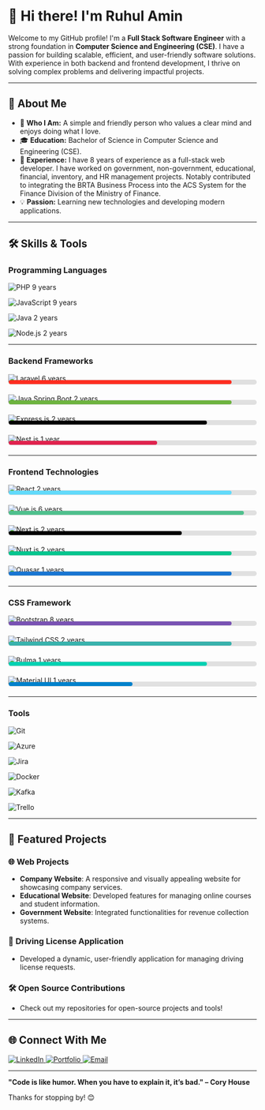 # 👋 Hi there! I'm Ruhul Amin

Welcome to my GitHub profile! I'm a **Full Stack Software Engineer** with a strong foundation in **Computer Science and Engineering (CSE)**. I have a passion for building scalable, efficient, and user-friendly software solutions. With experience in both backend and frontend development, I thrive on solving complex problems and delivering impactful projects.

---

## 🌟 About Me

- 🌱 **Who I Am:** A simple and friendly person who values a clear mind and enjoys doing what I love.
- 🎓 **Education:** Bachelor of Science in Computer Science and Engineering (CSE).
- 💼 **Experience:** I have 8 years of experience as a full-stack web developer. I have worked on government, non-government, educational, financial, inventory, and HR management projects. Notably contributed to integrating the BRTA Business Process into the ACS System for the Finance Division of the Ministry of Finance.
- 💡 **Passion:** Learning new technologies and developing modern applications.
<!-- - 🧠 **Currently Learning:** Advanced React patterns and Kafka integration. -->

---

## 🛠️ Skills & Tools

### **Programming Languages**
![PHP](https://img.shields.io/badge/-PHP-777BB4?style=flat-square&logo=php&logoColor=white)       9 years  

![JavaScript](https://img.shields.io/badge/-JavaScript-F7DF1E?style=flat-square&logo=javascript&logoColor=black) 9 years  

![Java](https://img.shields.io/badge/-Java-007396?style=flat-square&logo=java&logoColor=white) 2 years  

![Node.js](https://img.shields.io/badge/-Node.js-339933?style=flat-square&logo=node.js&logoColor=white) 2 years  

<!-- ### **Backend Framework**
![Laravel](https://img.shields.io/badge/-Laravel-FF2D20?style=flat-square&logo=laravel&logoColor=white)    6 years  
![Java Spring Boot](https://img.shields.io/badge/-Spring%20Boot-6DB33F?style=flat-square&logo=spring&logoColor=white)    2 years  
![Express.js](https://img.shields.io/badge/-Express.js-000000?style=flat-square&logo=express&logoColor=white)    2 years  
![Nest.js](https://img.shields.io/badge/-Nest.js-E0234E?style=flat-square&logo=nestjs&logoColor=white)    1 years   -->

---

### **Backend Frameworks**

![Laravel](https://img.shields.io/badge/-Laravel-FF2D20?style=flat-square&logo=laravel&logoColor=white) 6 years  
<div style="margin-top:-20px; margin-bottom:20px">
  <!-- <span style="font-size:12px;">Progress</span> -->
  <div style="background-color: #e0e0e0; border-radius: 5px; padding: 1px; margin-top:-20px; display: flex; align-items: center;">
    <!-- <span style="width: 20%; font-size: 8px;">Laravel</span> -->
    <div style="width: 90%; background-color: #FF2D20; height: 8px; border-radius: 5px;"></div>
  </div>
</div>

![Java Spring Boot](https://img.shields.io/badge/-Spring%20Boot-6DB33F?style=flat-square&logo=spring&logoColor=white) 2 years  
<div style="margin-top:-20px; margin-bottom:20px">
  <!-- <span style="font-size:12px;">Progress</span> -->
  <div style="background-color: #e0e0e0; border-radius: 5px; padding: 1px; margin-top:-20px; display: flex; align-items: center;">
    <!-- <span style="width: 20%; font-size: 12px;">Spring Boot</span> -->
    <div style="width: 90%; background-color: #6DB33F; height: 8px; border-radius: 5px;"></div>
  </div>
</div>

![Express.js](https://img.shields.io/badge/-Express.js-000000?style=flat-square&logo=express&logoColor=white) 2 years  
<div style="margin-top:-20px; margin-bottom:20px">
  <!-- <span style="font-size:12px;">Progress</span> -->
  <div style="background-color: #e0e0e0; border-radius: 5px; padding: 1px; margin-top:-20px; display: flex; align-items: center;">
    <!-- <span style="width: 20%; font-size: 12px;">Express.js</span> -->
    <div style="width: 80%; background-color: #000000; height: 8px; border-radius: 5px;"></div>
  </div>
</div>

![Nest.js](https://img.shields.io/badge/-Nest.js-E0234E?style=flat-square&logo=nestjs&logoColor=white) 1 year  
<div style="margin-top:-20px; margin-bottom:20px">
  <!-- <span style="font-size:12px;">Progress</span> -->
  <div style="background-color: #e0e0e0; border-radius: 5px; padding: 1px; margin-top:-20px; display: flex; align-items: center;">
    <!-- <span style="width: 20%; font-size: 12px;">Nest.js</span> -->
    <div style="width: 60%; background-color: #E0234E; height: 8px; border-radius: 5px;"></div>
  </div>
</div>

---

### **Frontend Technologies**
![React](https://img.shields.io/badge/-React-61DAFB?style=flat-square&logo=react&logoColor=white)  2 years  
<div style="margin-top:-20px; margin-bottom:20px">
  <div style="background-color: #e0e0e0; border-radius: 5px; padding: 1px; margin-top:-20px; display: flex; align-items: center;">
    <div style="width: 90%; background-color: #61DAFB; height: 8px; border-radius: 5px;"></div>
  </div>
</div>

![Vue.js](https://img.shields.io/badge/-Vue.js-4FC08D?style=flat-square&logo=vue.js&logoColor=white)  6 years  
<div style="margin-top:-20px; margin-bottom:20px">
  <div style="background-color: #e0e0e0; border-radius: 5px; padding: 1px; margin-top:-20px; display: flex; align-items: center;">
    <div style="width: 95%; background-color: #4FC08D; height: 8px; border-radius: 5px;"></div>
  </div>
</div>

![Next.js](https://img.shields.io/badge/-Next.js-000000?style=flat-square&logo=next.js&logoColor=white)  2 years  
<div style="margin-top:-20px; margin-bottom:20px">
  <div style="background-color: #e0e0e0; border-radius: 5px; padding: 1px; margin-top:-20px; display: flex; align-items: center;">
    <div style="width: 70%; background-color: #000000; height: 8px; border-radius: 5px;"></div>
  </div>
</div>

![Nuxt.js](https://img.shields.io/badge/-Nuxt.js-00C58E?style=flat-square&logo=nuxt.js&logoColor=white)  2 years  
<div style="margin-top:-20px; margin-bottom:20px">
  <div style="background-color: #e0e0e0; border-radius: 5px; padding: 1px; margin-top:-20px; display: flex; align-items: center;">
    <div style="width: 90%; background-color: #00C58E; height: 8px; border-radius: 5px;"></div>
  </div>
</div>

![Quasar](https://img.shields.io/badge/-Quasar-1976D2?style=flat-square&logo=quasar&logoColor=white)  1 years  
<div style="margin-top:-20px; margin-bottom:20px">
  <div style="background-color: #e0e0e0; border-radius: 5px; padding: 1px; margin-top:-20px; display: flex; align-items: center;">
    <div style="width: 90%; background-color: #1976D2; height: 8px; border-radius: 5px;"></div>
  </div>
</div>


---

### **CSS Framework**
![Bootstrap](https://img.shields.io/badge/-Bootstrap-7952B3?style=flat-square&logo=bootstrap&logoColor=white)  8 years  
<div style="margin-top:-20px; margin-bottom:20px">
  <div style="background-color: #e0e0e0; border-radius: 5px; padding: 1px; margin-top:-20px; display: flex; align-items: center;">
    <div style="width: 90%; background-color: #7952B3; height: 8px; border-radius: 5px;"></div>
  </div>
</div>

![Tailwind CSS](https://img.shields.io/badge/-Tailwind%20CSS-38B2AC?style=flat-square&logo=tailwind-css&logoColor=white) 2 years  
<div style="margin-top:-20px; margin-bottom:20px">
  <div style="background-color: #e0e0e0; border-radius: 5px; padding: 1px; margin-top:-20px; display: flex; align-items: center;">
    <div style="width: 90%; background-color: #38B2AC; height: 8px; border-radius: 5px;"></div>
  </div>
</div>


![Bulma](https://img.shields.io/badge/-Bulma-00D1B2?style=flat-square&logo=bulma&logoColor=white)   1 years  
<div style="margin-top:-20px; margin-bottom:20px">
  <div style="background-color: #e0e0e0; border-radius: 5px; padding: 1px; margin-top:-20px; display: flex; align-items: center;">
    <div style="width: 80%; background-color: #00D1B2; height: 8px; border-radius: 5px;"></div>
  </div>
</div>


![Material UI](https://img.shields.io/badge/-Material%20UI-0081CB?style=flat-square&logo=mui&logoColor=white)  1 years  
<div style="margin-top:-20px; margin-bottom:20px">
  <div style="background-color: #e0e0e0; border-radius: 5px; padding: 1px; margin-top:-20px; display: flex; align-items: center;">
    <div style="width: 50%; background-color: #0081CB; height: 8px; border-radius: 5px;"></div>
  </div>
</div>


---

### **Tools**
![Git](https://img.shields.io/badge/-Git-F05032?style=flat-square&logo=git&logoColor=white)  

![Azure](https://img.shields.io/badge/-Azure-0078D4?style=flat-square&logo=microsoft-azure&logoColor=white)  

![Jira](https://img.shields.io/badge/-Jira-0052CC?style=flat-square&logo=jira&logoColor=white)  

![Docker](https://img.shields.io/badge/-Docker-2496ED?style=flat-square&logo=docker&logoColor=white)  

![Kafka](https://img.shields.io/badge/-Kafka-231F20?style=flat-square&logo=apache-kafka&logoColor=white)  

![Trello](https://img.shields.io/badge/-Trello-0052CC?style=flat-square&logo=trello&logoColor=white)  

---

## 📂 Featured Projects

### 🌐 **Web Projects**
- **Company Website**: A responsive and visually appealing website for showcasing company services.
- **Educational Website**: Developed features for managing online courses and student information.
- **Government Website**: Integrated functionalities for revenue collection systems.

### 🚀 **Driving License Application**
- Developed a dynamic, user-friendly application for managing driving license requests.

### 🛠️ **Open Source Contributions**
- Check out my repositories for open-source projects and tools!


<!-- ### 🚀 Featured Projects
- [📁 Project 1](https://github.com/your-username/project-1)
  > A brief description of the project.

- [📁 Project 2](https://github.com/your-username/project-2)
  > A brief description of the project. -->

---

<!-- ## 📈 GitHub Stats

![Ruhul's GitHub Stats](https://github-readme-stats.vercel.app/api?username=ruhulamin-pro&show_icons=true&theme=radical)
![Top Languages](https://github-readme-stats.vercel.app/api/top-langs/?username=ruhulamin-pro&layout=compact&theme=radical)

--- -->


## 🌐 Connect With Me
<a href="https://www.linkedin.com/in/ruhul14" target="_blank">
  <img src="https://img.shields.io/badge/-LinkedIn-0077B5?style=flat-square&logo=linkedin&logoColor=white" alt="LinkedIn">
</a>  
<a href="https://ruhul-portfolio-next.vercel.app" target="_blank">
  <img src="https://img.shields.io/badge/-Portfolio-000000?style=flat-square&logo=google-chrome&logoColor=white" alt="Portfolio">
</a>  
<a href="mailto:ruhulrahman2233@gmail.com" target="_blank">
  <img src="https://img.shields.io/badge/-Email-D14836?style=flat-square&logo=gmail&logoColor=white" alt="Email">
</a>  

---

**"Code is like humor. When you have to explain it, it’s bad." – Cory House**

Thanks for stopping by! 😊

